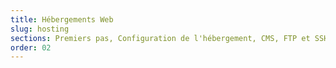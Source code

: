 ```yaml
---
title: Hébergements Web
slug: hosting
sections: Premiers pas, Configuration de l'hébergement, CMS, FTP et SSH, SSL, Bases de données, CloudDB, PHP, Optimiser son site, Diagnostic, Tâches automatisées (CRON), Réécriture et authentification, Cas d'usage, Anciennes offres
order: 02
---
```

